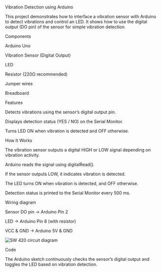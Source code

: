 Vibration Detection using Arduino

This project demonstrates how to interface a vibration sensor with Arduino to detect vibrations and control an LED. It shows how to use the digital output (DO pin) of the sensor for simple vibration detection.

Components

Arduino Uno

Vibration Sensor (Digital Output)

LED

Resistor (220Ω recommended)

Jumper wires

Breadboard

Features

Detects vibrations using the sensor’s digital output pin.

Displays detection status (YES / NO) on the Serial Monitor.

Turns LED ON when vibration is detected and OFF otherwise.

How It Works

The vibration sensor outputs a digital HIGH or LOW signal depending on vibration activity.

Arduino reads the signal using digitalRead().

If the sensor outputs LOW, it indicates vibration is detected.

The LED turns ON when vibration is detected, and OFF otherwise.

Detection status is printed to the Serial Monitor every 500 ms.

Wiring diagram

Sensor DO pin → Arduino Pin 2

LED → Arduino Pin 8 (with resistor)

VCC & GND → Arduino 5V & GND

![SW 420 circuit diagram](SW%20420%Sensor.png)

Code

The Arduino sketch continuously checks the sensor’s digital output and toggles the LED based on vibration detection.

